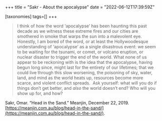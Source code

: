 +++
title = "Sakr - About the apocalypse"
date = "2022-06-12T17:39:59Z"

[taxonomies]
tags=[]
+++
> I think of how the word ‘apocalypse’ has been haunting this past decade as we witness these extreme fires and our cities are smothered in smoke that warps the sun into a malevolent eye. Honestly, I am bored of the word, or at least the Hollywoodesque understanding of ‘apocalypse’ as a single disastrous event: we seem to be waiting for the tsunami, or comet, or volcano eruption, or nuclear disaster to trigger the end of the world. What none of us appear to be reckoning with is the idea that the apocalypse, having begun long since, might last for the entirety of our lifetimes; that we could live through this slow worsening, the poisoning of sky, water, land, and mind as the world heats up, resources become more scarce, and violent conflict spreads.  Ask yourself: what will you do if things don’t get better, and _also_ the world doesn’t end? Who will you show up for, and how?

Sakr, Omar. “Head in the Sand.” Meanjin, December 22, 2019. [https://meanjin.com.au/blog/head-in-the-sand/](https://meanjin.com.au/blog/head-in-the-sand/).
